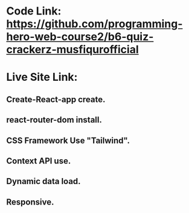 # Code Link: https://github.com/programming-hero-web-course2/b6-quiz-crackerz-musfiqurofficial
# Live Site Link:

## Create-React-app create.

## react-router-dom install.

## CSS Framework Use "Tailwind".

## Context API use.

## Dynamic data load.

## Responsive.

